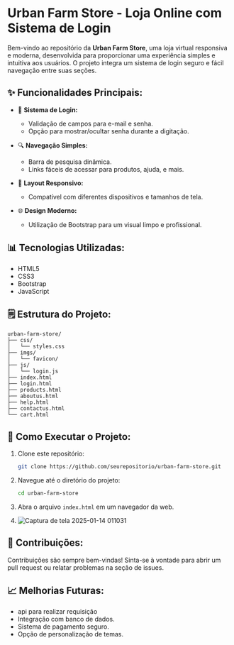 # Urban Farm Store - Loja Online com Sistema de Login

Bem-vindo ao repositório da **Urban Farm Store**, uma loja virtual responsiva e moderna, desenvolvida para proporcionar uma experiência simples e intuitiva aos usuários. O projeto integra um sistema de login seguro e fácil navegação entre suas seções.

## ✨ **Funcionalidades Principais:**

- 🔑 **Sistema de Login:**
  - Validação de campos para e-mail e senha.
  - Opção para mostrar/ocultar senha durante a digitação.
  
- 🔍 **Navegação Simples:**
  - Barra de pesquisa dinâmica.
  - Links fáceis de acessar para produtos, ajuda, e mais.

- 🔧 **Layout Responsivo:**
  - Compatível com diferentes dispositivos e tamanhos de tela.

- 🌐 **Design Moderno:**
  - Utilização de Bootstrap para um visual limpo e profissional.

## 📊 **Tecnologias Utilizadas:**

- HTML5
- CSS3
- Bootstrap
- JavaScript

## 🗒 **Estrutura do Projeto:**

```plaintext
urban-farm-store/
├── css/
│   └── styles.css
├── imgs/
│   └── favicon/
├── js/
│   └── login.js
├── index.html
├── login.html
├── products.html
├── aboutus.html
├── help.html
├── contactus.html
└── cart.html
```

## 🔧 **Como Executar o Projeto:**

1. Clone este repositório:
   ```bash
   git clone https://github.com/seurepositorio/urban-farm-store.git
   ```

2. Navegue até o diretório do projeto:
   ```bash
   cd urban-farm-store
   ```

3. Abra o arquivo `index.html` em um navegador da web.

4. ![Captura de tela 2025-01-14 011031](https://github.com/user-attachments/assets/33c2ffdb-e977-46be-9d2e-e4fba2b63673)


## 🔬 **Contribuições:**

Contribuições são sempre bem-vindas! Sinta-se à vontade para abrir um pull request ou relatar problemas na seção de issues.

## 📈 **Melhorias Futuras:**

- api para realizar requisição 
- Integração com banco de dados.
- Sistema de pagamento seguro.
- Opção de personalização de temas.


